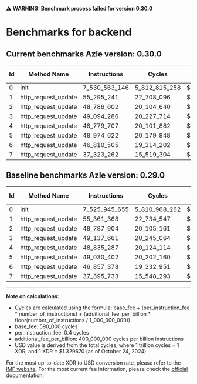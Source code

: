 ⚠️ **WARNING: Benchmark process failed for version 0.30.0**

# Benchmarks for backend

## Current benchmarks Azle version: 0.30.0

| Id  | Method Name         | Instructions  | Cycles        | USD           | USD/Million Calls | Change                              |
| --- | ------------------- | ------------- | ------------- | ------------- | ----------------- | ----------------------------------- |
| 0   | init                | 7_530_563_146 | 5_812_815_258 | $0.0077291261 | $7_729.12         | <font color="red">+4_617_491</font> |
| 1   | http_request_update | 55_295_241    | 22_708_096    | $0.0000301943 | $30.19            | <font color="green">-66_127</font>  |
| 2   | http_request_update | 48_786_602    | 20_104_640    | $0.0000267325 | $26.73            | <font color="green">-1_302</font>   |
| 3   | http_request_update | 49_094_286    | 20_227_714    | $0.0000268962 | $26.89            | <font color="green">-43_375</font>  |
| 4   | http_request_update | 48_779_707    | 20_101_882    | $0.0000267289 | $26.72            | <font color="green">-55_580</font>  |
| 5   | http_request_update | 48_974_622    | 20_179_848    | $0.0000268325 | $26.83            | <font color="green">-55_780</font>  |
| 6   | http_request_update | 46_810_505    | 19_314_202    | $0.0000256815 | $25.68            | <font color="green">-46_873</font>  |
| 7   | http_request_update | 37_323_262    | 15_519_304    | $0.0000206356 | $20.63            | <font color="green">-72_471</font>  |

## Baseline benchmarks Azle version: 0.29.0

| Id  | Method Name         | Instructions  | Cycles        | USD           | USD/Million Calls |
| --- | ------------------- | ------------- | ------------- | ------------- | ----------------- |
| 0   | init                | 7_525_945_655 | 5_810_968_262 | $0.0077266702 | $7_726.67         |
| 1   | http_request_update | 55_361_368    | 22_734_547    | $0.0000302294 | $30.22            |
| 2   | http_request_update | 48_787_904    | 20_105_161    | $0.0000267332 | $26.73            |
| 3   | http_request_update | 49_137_661    | 20_245_064    | $0.0000269193 | $26.91            |
| 4   | http_request_update | 48_835_287    | 20_124_114    | $0.0000267584 | $26.75            |
| 5   | http_request_update | 49_030_402    | 20_202_160    | $0.0000268622 | $26.86            |
| 6   | http_request_update | 46_857_378    | 19_332_951    | $0.0000257064 | $25.70            |
| 7   | http_request_update | 37_395_733    | 15_548_293    | $0.0000206741 | $20.67            |

---

**Note on calculations:**

- Cycles are calculated using the formula: base_fee + (per_instruction_fee \* number_of_instructions) + (additional_fee_per_billion \* floor(number_of_instructions / 1_000_000_000))
- base_fee: 590_000 cycles
- per_instruction_fee: 0.4 cycles
- additional_fee_per_billion: 400_000_000 cycles per billion instructions
- USD value is derived from the total cycles, where 1 trillion cycles = 1 XDR, and 1 XDR = $1.329670 (as of October 24, 2024)

For the most up-to-date XDR to USD conversion rate, please refer to the [IMF website](https://www.imf.org/external/np/fin/data/rms_sdrv.aspx).
For the most current fee information, please check the [official documentation](https://internetcomputer.org/docs/current/developer-docs/gas-cost#execution).
